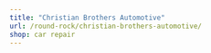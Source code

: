 ```yaml
---
title: "Christian Brothers Automotive"
url: /round-rock/christian-brothers-automotive/
shop: car repair
---
```

